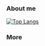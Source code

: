 ### About me
[![Top Langs](https://github-readme-stats.vercel.app/api/top-langs/?username=emak-gg&layout=compact&theme=onedark)](https://github.com/anuraghazra/github-readme-stats)
### More
